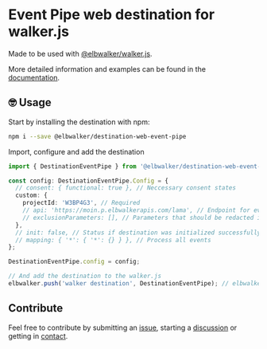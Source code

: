 # Event Pipe web destination for walker.js

Made to be used with [@elbwalker/walker.js](https://github.com/elbwalker/walker.js).

More detailed information and examples can be found in the [documentation](https://docs.elbwalker.com/).

## 🤓 Usage

Start by installing the destination with npm:

```sh
npm i --save @elbwalker/destination-web-event-pipe
```

Import, configure and add the destination

```ts
import { DestinationEventPipe } from '@elbwalker/destination-web-event-pipe';

const config: DestinationEventPipe.Config = {
  // consent: { functional: true }, // Neccessary consent states
  custom: {
    projectId: 'W3BP4G3', // Required
    // api: 'https://moin.p.elbwalkerapis.com/lama', // Endpoint for event ingestion
    // exclusionParameters: [], // Parameters that should be redacted if available
  },
  // init: false, // Status if destination was initialized successfully or should be skipped
  // mapping: { '*': { '*': {} } }, // Process all events
};

DestinationEventPipe.config = config;

// And add the destination to the walker.js
elbwalker.push('walker destination', DestinationEventPipe); // elbwalker as instance of Elbwalker
```

## Contribute

Feel free to contribute by submitting an [issue](https://github.com/elbwalker/walker.js/issues), starting a [discussion](https://github.com/elbwalker/walker.js/discussions) or getting in [contact](https://calendly.com/elb-alexander/30min).
